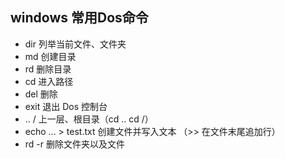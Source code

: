 ## windows 常用Dos命令
- dir 列举当前文件、文件夹
- md  创建目录
- rd  删除目录
- cd  进入路径
- del 删除
- exit  退出 Dos 控制台
- .. / 上一层、根目录（cd .. cd /）
- echo ... > test.txt 创建文件并写入文本 （>> 在文件末尾追加行）
- rd -r 删除文件夹以及文件
